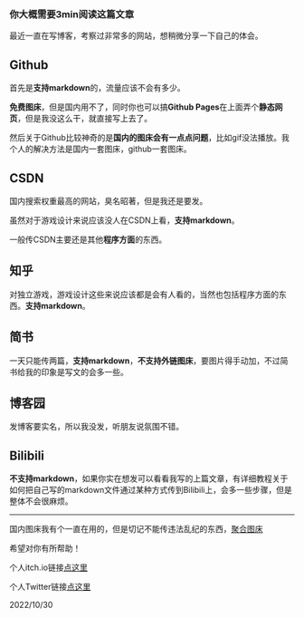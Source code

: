 ### 你大概需要3min阅读这篇文章

最近一直在写博客，考察过非常多的网站，想稍微分享一下自己的体会。

## Github

首先是**支持markdown**的，流量应该不会有多少。

**免费图床**，但是国内用不了，同时你也可以搞**Github Pages**在上面弄个**静态网页**，但是我没这么干，就直接写上去了。

然后关于Github比较神奇的是**国内的图床会有一点点问题**，比如gif没法播放。我个人的解决方法是国内一套图床，github一套图床。

## CSDN

国内搜索权重最高的网站，臭名昭著，但是我还是要发。

虽然对于游戏设计来说应该没人在CSDN上看，**支持markdown**。

一般传CSDN主要还是其他**程序方面**的东西。

## 知乎

对独立游戏，游戏设计这些来说应该都是会有人看的，当然也包括程序方面的东西。**支持markdown**。

## 简书

一天只能传两篇，**支持markdown**，**不支持外链图床**，要图片得手动加，不过简书给我的印象是写文的会多一些。

## 博客园

发博客要实名，所以我没发，听朋友说氛围不错。

## Bilibili

**不支持markdown**，如果你实在想发可以看看我写的上篇文章，有详细教程关于如何把自己写的markdown文件通过某种方式传到Bilibili上，会多一些步骤，但是整体不会很麻烦。

- - -

国内图床我有个一直在用的，但是切记不能传违法乱纪的东西，[聚合图床](https://www.superbed.cn/)

希望对你有所帮助！

个人itch.io链接[点这里](https://feishiko.itch.io/)

个人Twitter链接[点这里](https://twitter.com/FeishikoMonster)

2022/10/30